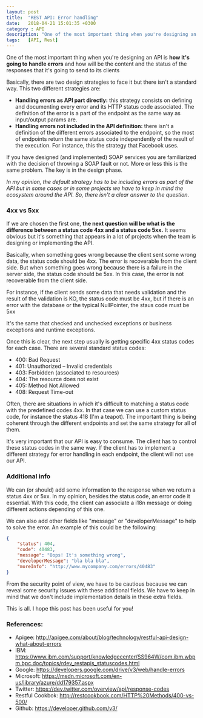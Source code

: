 ```yaml
---
layout: post
title:  "REST API: Error handling"
date:   2018-04-21 15:01:35 +0300
category : API
description: "One of the most important thing when you're designing an API is **how it's going to handle errors** and how will be the content and the status of the responses that it's going to send to its clients"
tags:   [API, Rest]
---
```

One of the most important thing when you're designing an API is **how it's going to handle errors** and how will be the content and the status of the responses that it's going to send to its clients 

Basically, there are two design strategies to face it but there isn't a standard way. This two different strategies are:

* **Handling errors as API part directly:** this strategy consists on defining and documenting every error and its HTTP status code associated. The definition of the error is a part of the endpoint as the same way as input/output params are.
* **Handling errors not included in the API definition:** there isn't a definition of the different errors associated to the endpoint, so the most of endpoints return the same status code independently of the result of the execution. For instance, this the strategy that Facebook uses.

If you have designed (and implemented) SOAP services you are familiarized with the decision of throwing a SOAP fault or not. More or less this is the same problem. The key is in the design phase. 

_In my opinion, the default strategy has to be including errors as part of the API but in some cases or in some projects we have to keep in mind the ecosystem around the API. So, there isn't a clear answer to the question._

### 4xx vs 5xx
If we are chosen the first one, **the next question will be what is the difference between a status code 4xx and a status code 5xx.** It seems obvious but it's something that appears in a lot of projects when the team is designing or implementing the API.

Basically, when something goes wrong because the client sent some wrong data, the status code should be 4xx. The error is recoverable from the client side. But when something goes wrong because there is a failure in the server side, the status code should be 5xx. In this case, the error is not recoverable from the client side.  

For instance, if the client sends some data that needs validation and the result of the validation is KO, the status code must be 4xx, but if there is an error with the database or the typical NullPointer, the staus code must be 5xx

It's the same that checked and unchecked exceptions or business exceptions and runtime exceptions.

Once this is clear, the next step usually is getting specific 4xx status codes for each case. There are several standard status codes:

* 400: Bad Request
* 401: Unauthorized – Invalid credentials
* 403: Forbidden (associated to resources)
* 404: The resource does not exist
* 405: Method Not Allowed
* 408: Request Time-out

Often, there are situations in which it's difficult to matching a status code with the predefined codes 4xx. In that case we can use a custom status code, for instance the status 418 (I'm a teapot). The important thing is being coherent through the different endpoints and set the same strategy for all of them. 

It's very important that our API is easy to consume. The client has to control these status codes in the same way. If the client has to implement a different strategy for error handling in each endpoint, the client will not use our API.

### Additional info
We can (or should) add some information to the response when we return a status 4xx or 5xx. In my opinion, besides the status code, an error code it essential. With this code, the client can associate a i18n message or doing different actions depending of this one. 

We can also add other fields like "message" or "developerMessage" to help to solve the error. An example of this could be the following:

```json
{
    "status": 404,
    "code": 40483,
    "message": "Oops! It's something wrong",
    "developerMessage": "bla bla bla",
    "moreInfo": "http://www.mycompany.com/errors/40483"
}
```

From the security point of view, we have to be cautious because we can reveal some security issues with these additional fields. We have to keep in mind that we don't include implementation details in these extra fields. 

This is all. I hope this post has been useful for you!

### References:

* Apigee: http://apigee.com/about/blog/technology/restful-api-design-what-about-errors
* IBM: https://www.ibm.com/support/knowledgecenter/SS964W/com.ibm.wbpm.bpc.doc/topics/rdev_restapis_statuscodes.html
* Google: https://developers.google.com/drive/v3/web/handle-errors
* Microsoft: https://msdn.microsoft.com/en-us/library/azure/dd179357.aspx
* Twitter: https://dev.twitter.com/overview/api/response-codes
* Restful Cookbok: http://restcookbook.com/HTTP%20Methods/400-vs-500/
* Github: https://developer.github.com/v3/
